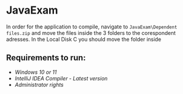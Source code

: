 # JavaExam

In order for the application to compile, navigate to `JavaExam\Dependent files.zip` and move the files inside the 3 folders to the corespondent adresses. In the Local Disk C you should move the folder inside

## Requirements to run:
- _Windows 10 or 11_
- _IntelliJ IDEA Compiler - Latest version_
- _Administrator rights_
